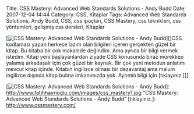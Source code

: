 Title: CSS Mastery: Advanced Web Standards Solutions - Andy Budd
Date: 2007-12-04 14:44
Category: CSS, Kitaplar
Tags: Advanced Web Standards Solutions, Andy Budd, CSS, css ipuçları, CSS Mastery, css teknikleri, css yöntemleri, gelişmiş css dersleri, Kitaplar

[![CSS Mastery: Advanced Web Standards Solutions - Andy Budd][]][]CSS
kodlaması yapan herkese lazım olan bilgileri içeren gerçekten güzel bir
kitap. Bu kitaba bir çok makalede değindim. Ama ayrıca bir bilgi vermek
istedim. Kitap yeni başlayanlardan ziyade CSS konusunda biraz mürekkep
yalamış arkadaşalr için çok güzel bir kaynak. Bir çok yeni metodun
anlatımı mevcut kitap içinde. Kitabın ingilizce olması bir dezavantaj
ama malum ingilizce dışında kitap bulma imkanımızda yok. Ayrıntılı bilgi
için [tıklayınız.][]

  [CSS Mastery: Advanced Web Standards Solutions - Andy Budd]: http://www.fatihhayrioglu.com/images/css_mastery1.kucukresim.jpg
  [![CSS Mastery: Advanced Web Standards Solutions - Andy Budd][]]: http://www.fatihhayrioglu.com/images/css_mastery1.jpg
    "CSS Mastery: Advanced Web Standards Solutions - Andy Budd"
  [tıklayınız.]: http://www.cssmastery.com/
